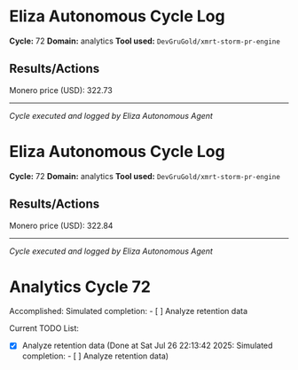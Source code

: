 # Eliza Autonomous Cycle Log

**Cycle:** 72
**Domain:** analytics
**Tool used:** `DevGruGold/xmrt-storm-pr-engine`

## Results/Actions
Monero price (USD): 322.73

---
*Cycle executed and logged by Eliza Autonomous Agent*

# Eliza Autonomous Cycle Log

**Cycle:** 72
**Domain:** analytics
**Tool used:** `DevGruGold/xmrt-storm-pr-engine`

## Results/Actions
Monero price (USD): 322.84

---
*Cycle executed and logged by Eliza Autonomous Agent*

# Analytics Cycle 72

Accomplished: Simulated completion: - [ ] Analyze retention data

Current TODO List:

- [x] Analyze retention data  (Done at Sat Jul 26 22:13:42 2025: Simulated completion: - [ ] Analyze retention data)